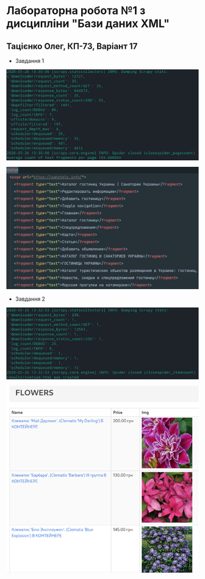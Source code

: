 # Лабораторна робота №1 з дисципліни "Бази даних XML"
## Тацієнко Олег, КП-73, Варіант 17

- Завдання 1

![](results/task1_console.png)

![](results/task1_file.png)

- Завдання 2

![](results/task2_console.png)

![](results/task2_file.png)
